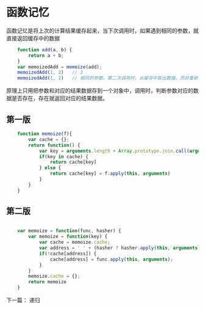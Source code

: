# 函数记忆

函数记忆是将上次的计算结果缓存起来，当下次调用时，如果遇到相同的参数，就直接返回缓存中的数据

```js
    function add(a, b) {
        return a + b;
    }
    var memoizedAdd = memoize(add);
    memoizedAdd(1, 2)   // 3
    memoizedAdd(1, 2)   // 相同的参数，第二次调用时，从缓存中取出数据，而非重新计算一次
```


原理上只用把参数和对应的结果数据存到一个对象中，调用时，判断参数对应的数据是否存在，存在就返回对应的结果数据。

## 第一版

```js
    function memoize(f){
        var cache = {};
        return function() {
            var key = arguments.length + Array.prototype.join.call(arguments, ',');
            if(key in cache) {
                return cache[key]
            } else {
                return cache[key] = f.apply(this, arguments)
            }
        }
    }
```

## 第二版

```js

    var memoize = function(func, hasher) {
        var memoize = function(key) {
            var cache = momoize.cache;
            var address = ' ' + (hasher ? hasher.apply(this, arguments) : key);
            if(!cache[address]) {
                cache[address] = func.apply(this, arguments);
            }
        }
        memoize.cache = {};
        return memoize
    }

```


下一篇： 递归

